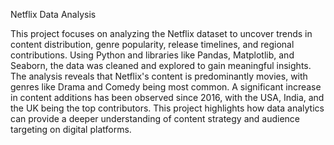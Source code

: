 Netflix Data Analysis

This project focuses on analyzing the Netflix dataset to uncover trends in content distribution, genre popularity, release timelines, and regional contributions. Using Python and libraries like Pandas, Matplotlib, and Seaborn, the data was cleaned and explored to gain meaningful insights. The analysis reveals that Netflix's content is predominantly movies, with genres like Drama and Comedy being most common. A significant increase in content additions has been observed since 2016, with the USA, India, and the UK being the top contributors. This project highlights how data analytics can provide a deeper understanding of content strategy and audience targeting on digital platforms.

